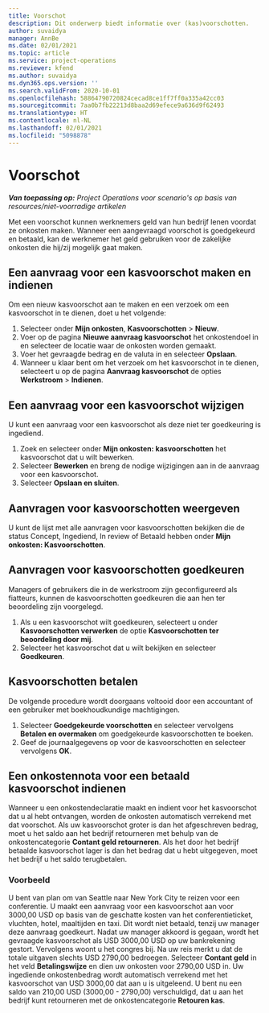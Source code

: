 ```yaml
---
title: Voorschot
description: Dit onderwerp biedt informatie over (kas)voorschotten.
author: suvaidya
manager: AnnBe
ms.date: 02/01/2021
ms.topic: article
ms.service: project-operations
ms.reviewer: kfend
ms.author: suvaidya
ms.dyn365.ops.version: ''
ms.search.validFrom: 2020-10-01
ms.openlocfilehash: 58864790720824cecad8ce1ff7ff0a335a42cc03
ms.sourcegitcommit: 7aa0b7fb22213d8baa2d69efece9a636d9f62493
ms.translationtype: HT
ms.contentlocale: nl-NL
ms.lasthandoff: 02/01/2021
ms.locfileid: "5098878"
---
```

# <a name="cash-advance"></a>Voorschot

_**Van toepassing op:** Project Operations voor scenario's op basis van resources/niet-voorradige artikelen_

Met een voorschot kunnen werknemers geld van hun bedrijf lenen voordat ze onkosten maken. Wanneer een aangevraagd voorschot is goedgekeurd en betaald, kan de werknemer het geld gebruiken voor de zakelijke onkosten die hij/zij mogelijk gaat maken. 

## <a name="create-and-submit-a-cash-advance-request"></a>Een aanvraag voor een kasvoorschot maken en indienen
Om een nieuw kasvoorschot aan te maken en een verzoek om een kasvoorschot in te dienen, doet u het volgende: 

1. Selecteer onder **Mijn onkosten**, **Kasvoorschotten** > **Nieuw**. 
2. Voer op de pagina **Nieuwe aanvraag kasvoorschot** het onkostendoel in en selecteer de locatie waar de onkosten worden gemaakt.
3. Voer het gevraagde bedrag en de valuta in en selecteer **Opslaan**. 
4. Wanneer u klaar bent om het verzoek om het kasvoorschot in te dienen, selecteert u op de pagina **Aanvraag kasvoorschot** de opties **Werkstroom** > **Indienen**.

## <a name="modify-a-cash-advance-request"></a>Een aanvraag voor een kasvoorschot wijzigen

U kunt een aanvraag voor een kasvoorschot als deze niet ter goedkeuring is ingediend.

1. Zoek en selecteer onder **Mijn onkosten: kasvoorschotten** het kasvoorschot dat u wilt bewerken.
2. Selecteer **Bewerken** en breng de nodige wijzigingen aan in de aanvraag voor een kasvoorschot. 
3. Selecteer **Opslaan en sluiten**.


## <a name="view-cash-advance-requests"></a>Aanvragen voor kasvoorschotten weergeven
U kunt de lijst met alle aanvragen voor kasvoorschotten bekijken die de status Concept, Ingediend, In review of Betaald hebben onder **Mijn onkosten: Kasvoorschotten**. 

## <a name="approve-cash-advance-requests"></a>Aanvragen voor kasvoorschotten goedkeuren

Managers of gebruikers die in de werkstroom zijn geconfigureerd als fiatteurs, kunnen de kasvoorschotten goedkeuren die aan hen ter beoordeling zijn voorgelegd. 

1. Als u een kasvoorschot wilt goedkeuren, selecteert u onder **Kasvoorschotten verwerken** de optie **Kasvoorschotten ter beoordeling door mij**.
2. Selecteer het kasvoorschot dat u wilt bekijken en selecteer **Goedkeuren**.  

## <a name="pay-cash-advances"></a>Kasvoorschotten betalen 
De volgende procedure wordt doorgaans voltooid door een accountant of een gebruiker met boekhoudkundige machtigingen.

1. Selecteer **Goedgekeurde voorschotten** en selecteer vervolgens **Betalen en overmaken** om goedgekeurde kasvoorschotten te boeken.  
2. Geef de journaalgegevens op voor de kasvoorschotten en selecteer vervolgens **OK**. 

## <a name="submit-an-expense-report-against-a-paid-cash-advance"></a>Een onkostennota voor een betaald kasvoorschot indienen 

Wanneer u een onkostendeclaratie maakt en indient voor het kasvoorschot dat u al hebt ontvangen, worden de onkosten automatisch verrekend met dat voorschot. Als uw kasvoorschot groter is dan het afgeschreven bedrag, moet u het saldo aan het bedrijf retourneren met behulp van de onkostencategorie **Contant geld retourneren**. Als het door het bedrijf betaalde kasvoorschot lager is dan het bedrag dat u hebt uitgegeven, moet het bedrijf u het saldo terugbetalen. 

### <a name="example"></a>Voorbeeld
U bent van plan om van Seattle naar New York City te reizen voor een conferentie. U maakt een aanvraag voor een kasvoorschot aan voor 3000,00 USD op basis van de geschatte kosten van het conferentieticket, vluchten, hotel, maaltijden en taxi. Dit wordt niet betaald, tenzij uw manager deze aanvraag goedkeurt. Nadat uw manager akkoord is gegaan, wordt het gevraagde kasvoorschot als USD 3000,00 USD op uw bankrekening gestort. Vervolgens woont u het congres bij. Na uw reis merkt u dat de totale uitgaven slechts USD 2790,00 bedroegen. Selecteer **Contant geld** in het veld **Betalingswijze** en dien uw onkosten voor 2790,00 USD in. Uw ingediende onkostenbedrag wordt automatisch verrekend met het kasvoorschot van USD 3000,00 dat aan u is uitgeleend. U bent nu een saldo van 210,00 USD (3000,00 - 2790,00) verschuldigd, dat u aan het bedrijf kunt retourneren met de onkostencategorie **Retouren kas**.

